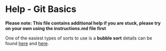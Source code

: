 # Help - Git Basics
**Please note: This file contains additional help if you are stuck, please try on your own using the instructions.md file first**

One of the easiest types of sorts to use is a __bubble sort__ details can be found [here](https://www.geeksforgeeks.org/bubble-sort/) and [here](https://www.javatpoint.com/bubble-sort-in-java).